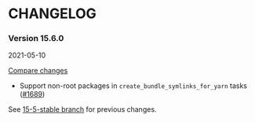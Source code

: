 # CHANGELOG

### Version 15.6.0

2021-05-10

[Compare changes](https://github.com/codevise/pageflow/compare/15-5-stable...v15.6.0)

- Support non-root packages in `create_bundle_symlinks_for_yarn` tasks
  ([#1689](https://github.com/codevise/pageflow/pull/1689))

See
[15-5-stable branch](https://github.com/codevise/pageflow/blob/15-5-stable/CHANGELOG.md)
for previous changes.
